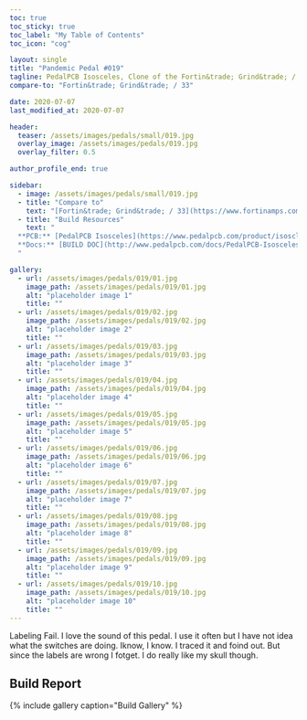 ```yaml
---
toc: true
toc_sticky: true
toc_label: "My Table of Contents"
toc_icon: "cog"

layout: single
title: "Pandemic Pedal #019"
tagline: PedalPCB Isosceles, Clone of the Fortin&trade; Grind&trade; / 33
compare-to: "Fortin&trade; Grind&trade; / 33"

date: 2020-07-07
last_modified_at: 2020-07-07

header:
  teaser: /assets/images/pedals/small/019.jpg
  overlay_image: /assets/images/pedals/019.jpg
  overlay_filter: 0.5

author_profile_end: true

sidebar:
  - image: /assets/images/pedals/small/019.jpg
  - title: "Compare to"
    text: "[Fortin&trade; Grind&trade; / 33](https://www.fortinamps.com/product-category/pedals/)"
  - title: "Build Resources"
    text: "
  **PCB:** [PedalPCB Isosceles](https://www.pedalpcb.com/product/isoscleles/)<br>
  **Docs:** [BUILD DOC](http://www.pedalpcb.com/docs/PedalPCB-Isosceles.pdf)
  "

gallery:
  - url: /assets/images/pedals/019/01.jpg
    image_path: /assets/images/pedals/019/01.jpg
    alt: "placeholder image 1"
    title: ""
  - url: /assets/images/pedals/019/02.jpg
    image_path: /assets/images/pedals/019/02.jpg
    alt: "placeholder image 2"
    title: ""
  - url: /assets/images/pedals/019/03.jpg
    image_path: /assets/images/pedals/019/03.jpg
    alt: "placeholder image 3"
    title: ""
  - url: /assets/images/pedals/019/04.jpg
    image_path: /assets/images/pedals/019/04.jpg
    alt: "placeholder image 4"
    title: ""
  - url: /assets/images/pedals/019/05.jpg
    image_path: /assets/images/pedals/019/05.jpg
    alt: "placeholder image 5"
    title: ""
  - url: /assets/images/pedals/019/06.jpg
    image_path: /assets/images/pedals/019/06.jpg
    alt: "placeholder image 6"
    title: ""
  - url: /assets/images/pedals/019/07.jpg
    image_path: /assets/images/pedals/019/07.jpg
    alt: "placeholder image 7"
    title: ""
  - url: /assets/images/pedals/019/08.jpg
    image_path: /assets/images/pedals/019/08.jpg
    alt: "placeholder image 8"
    title: ""
  - url: /assets/images/pedals/019/09.jpg
    image_path: /assets/images/pedals/019/09.jpg
    alt: "placeholder image 9"
    title: ""
  - url: /assets/images/pedals/019/10.jpg
    image_path: /assets/images/pedals/019/10.jpg
    alt: "placeholder image 10"
    title: ""
---
```


Labeling Fail. I love the sound of this pedal. I use it often but I have not idea what the switches are doing. Iknow, I know. I traced it and foind out. But since the labels are wrong I fotget. I do really like my skull though.

## Build Report ##

{% include gallery caption="Build Gallery" %}
